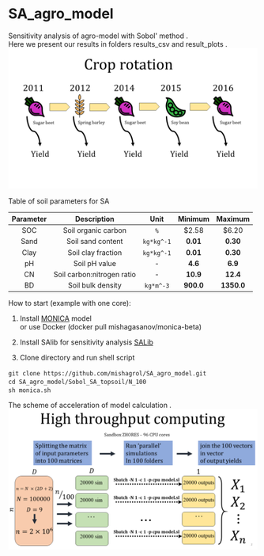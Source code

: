 # SA_agro_model
Sensitivity analysis of agro-model with Sobol' method .  
Here we present our results in folders results_csv and result_plots . 
![Scheme_of_crop_rotation](https://github.com/mishagrol/SA_agro_model/blob/master/Crop_rotaion.png)  

Table of soil parameters for SA  

| Parameter        | Description           | Unit      |Minimum     | Maximum     |
|:-------------:|:-------------:| :-------------:|:-------------:|:-------------:|
| SOC | Soil organic carbon | `%`| $2.58 | $6.20 |
| Sand | Soil sand content | `kg*kg^-1`| **0.01** | **0.30** |
| Clay | Soil clay fraction | `kg*kg^-1`| **0.01** | **0.30** |
| pH | Soil pH value  | - | **4.6** | **6.9** |
| CN | Soil carbon:nitrogen ratio | - | **10.9** | **12.4** |
| BD | Soil bulk density | `kg*m^-3`| **900.0** | **1350.0** |  

How to start (example with one core):  
1) Install [MONICA](https://github.com/zalf-rpm/monica/wiki/How-to-compile-MONICA-(Linux)) model  
or use Docker (docker pull mishagasanov/monica-beta)  

2) Install SAlib for sensitivity analysis [SALib](http://SALib.github.io/SALib/)
  
3) Clone directory and run shell script  

`git clone https://github.com/mishagrol/SA_agro_model.git`  
`cd SA_agro_model/Sobol_SA_topsoil/N_100`  
`sh monica.sh`  

The scheme of acceleration of model calculation . 
![Scheme_of_crop_rotation](https://github.com/mishagrol/SA_agro_model/blob/master/HPC_crop_rotation.png)
